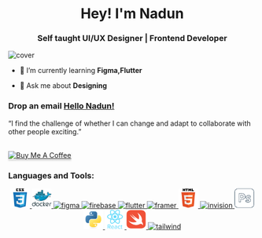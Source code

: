 <h1 align="center">Hey! I'm Nadun</h1>

<div style="font-family='sans-serif';">
<h3 align="center">Self taught UI/UX Designer | Frontend Developer</h3>
<img src="https://drive.google.com/uc?export=view&id=1sZ-rMAcUAimTbIClPKVUF2MO0JJerNcV](https://doc-0g-7s-docs.googleusercontent.com/docs/securesc/l6fc5r4rjsv44d5f5hulaf2hcp539s79/mrf03c2phngo0j366be00l69tchuou1l/1703419050000/12876173334107249940/12876173334107249940/1sZ-rMAcUAimTbIClPKVUF2MO0JJerNcV?e=view&ax=AEqgLxnapOeoymMbop9_WNSFYj_vCGotrE-VGwuGUiqQuBi1n0o3l3v5xcMRuU21TtbWy14GwG9aV4n5s26CeE6eFfQY-9APMoMW7ePF_VIeh_1ybs0RxB_Si1N3lUd1zUev-__TWbjy99b1AtxIOVQLxuy0zsrY6fEVDN1SiDx2VXdT57lg4T6IYhAhCl6ioU2FTMX1BVfBk9Jwgu-vycnLqTfykhLbA5j6T9_zgCZvKzc6RqY0m8iPYsQuR-uEC6aNybMBiq6fff-bYHtshXSX89YRYxDGJuE61U3wcn_XT7hiuMBSDLzKIRO_oMBC2U-6-emASzzKByN9KBs89BRmo8k4Ahq-TXIPusmVN0Z5P6cXPDizoYpVuTJonn0_FYD40gaMX6gbnxaalM2cmCHpcC_X4SCbPqBD0gbGHzYK1YBNgf79zKMS3HMnRTQQ32YjMhnNhW5GRcRCY77bKKXvk0DFx4agNdElbfpbgCndCEw02zZOvVGpwCEgw5ufWP53u7i28_W3Ksnbwno9fryht4S5O8NgIAtrty77TVSb5QmOaDe-9Oj1zNcu2g64BoFHI8XWHyGEUQ0P4lNI3lrWfNtDIxVdwflZRjh7VLzEASvwFbfZiW_6BCCeLlQgMDZ6pFqrr7TFpCILm8s96RwahNYJhRDTsYIi5CWaNz4S_dMHQhjnMb3r8GTFAtnMhDOWWUl8K26abds_BVNCjwpJ5zMw_xpeKUeoa0Y6K48r5Tqi_KnTpN_mx6zAIFnEPdhYEKovm6LjGbsTrY0RE56yfn7hQdUn1bCkbh7_6_BONBQT2DniLE59YWbZvjruceUPtBXlPf3htAxnuJ1TBi-7kZz6NksqqawPKG8l7QCmG7A&uuid=ea7e3d4a-268c-410f-abda-6058c1439fd4&authuser=0)" alt="cover">

- 🌱 I’m currently learning **Figma,Flutter**

- 💬 Ask me about **Designing**

<h3 align="left"><a href="mailto:nadunkms@gmail.com" style="text-decoration:none;">Drop an email <u> Hello Nadun! </u></a></h3>
<p align="left">“I find the challenge of whether I can change and adapt to collaborate with other people exciting.”
</p>
<br>
<a href="https://www.buymeacoffee.com/nadun" target="_blank"><img src="https://www.buymeacoffee.com/assets/img/custom_images/yellow_img.png" alt="Buy Me A Coffee" style="height: 41px !important;width: 174px !important;box-shadow: 0px 3px 2px 0px rgba(190, 190, 190, 0.5) !important;-webkit-box-shadow: 0px 3px 2px 0px rgba(190, 190, 190, 0.5) !important;border:none !important;border-radius:0px  !important;" ></a>


<h3 align="left">Languages and Tools:</h3>
</div>
<p align="left"> <a href="https://www.w3schools.com/css/" target="_blank" rel="noreferrer">
  <div align="center">
<img src="https://raw.githubusercontent.com/devicons/devicon/master/icons/css3/css3-original-wordmark.svg" alt="css3" width="40" height="40"/> </a> <a href="https://www.docker.com/" target="_blank" rel="noreferrer"> <img src="https://raw.githubusercontent.com/devicons/devicon/master/icons/docker/docker-original-wordmark.svg" alt="docker" width="40" height="40"/> </a> <a href="https://www.figma.com/" target="_blank" rel="noreferrer"> <img src="https://www.vectorlogo.zone/logos/figma/figma-icon.svg" alt="figma" width="40" height="40"/> </a> <a href="https://firebase.google.com/" target="_blank" rel="noreferrer"> <img src="https://www.vectorlogo.zone/logos/firebase/firebase-icon.svg" alt="firebase" width="40" height="40"/> </a> <a href="https://flutter.dev" target="_blank" rel="noreferrer"> <img src="https://www.vectorlogo.zone/logos/flutterio/flutterio-icon.svg" alt="flutter" width="40" height="40"/> </a> <a href="https://www.framer.com/" target="_blank" rel="noreferrer"> <img src="https://www.vectorlogo.zone/logos/framer/framer-icon.svg" alt="framer" width="40" height="40"/> </a> <a href="https://www.w3.org/html/" target="_blank" rel="noreferrer"> <img src="https://raw.githubusercontent.com/devicons/devicon/master/icons/html5/html5-original-wordmark.svg" alt="html5" width="40" height="40"/> </a> <a href="https://www.invisionapp.com/" target="_blank" rel="noreferrer"> <img src="https://www.vectorlogo.zone/logos/invisionapp/invisionapp-icon.svg" alt="invision" width="40" height="40"/> </a> <a href="https://www.photoshop.com/en" target="_blank" rel="noreferrer"> <img src="https://raw.githubusercontent.com/devicons/devicon/master/icons/photoshop/photoshop-line.svg" alt="photoshop" width="40" height="40"/> </a> <a href="https://www.python.org" target="_blank" rel="noreferrer"> <img src="https://raw.githubusercontent.com/devicons/devicon/master/icons/python/python-original.svg" alt="python" width="40" height="40"/> </a> <a href="https://reactjs.org/" target="_blank" rel="noreferrer"> <img src="https://raw.githubusercontent.com/devicons/devicon/master/icons/react/react-original-wordmark.svg" alt="react" width="40" height="40"/> </a> <a href="https://developer.apple.com/swift/" target="_blank" rel="noreferrer"> <img src="https://raw.githubusercontent.com/devicons/devicon/master/icons/swift/swift-original.svg" alt="swift" width="40" height="40"/> </a> <a href="https://tailwindcss.com/" target="_blank" rel="noreferrer"> <img src="https://www.vectorlogo.zone/logos/tailwindcss/tailwindcss-icon.svg" alt="tailwind" width="40" height="40"/> </a> </p></div>

